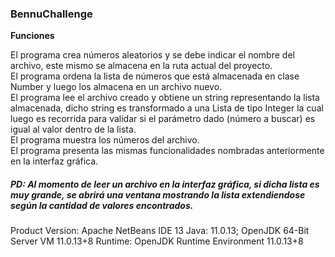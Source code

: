 ### BennuChallenge
**Funciones**

El programa crea números aleatorios y se debe indicar el nombre del archivo, este mismo se almacena en la ruta actual del proyecto.<br/>
El programa ordena la lista de números que está almacenada en clase Number y luego los almacena en un archivo nuevo.<br/>
El programa lee el archivo creado y obtiene un string representando la lista almacenada, dicho string es transformado a una Lista de tipo Integer la cual luego es recorrida para validar si el parámetro dado (número a buscar) es igual al valor dentro de la lista.<br/>
El programa muestra los números del archivo.<br/>
El programa presenta las mismas funcionalidades nombradas anteriormente en la interfaz gráfica.<br/>
##### **PD: Al momento de leer un archivo en la interfaz gráfica, si dicha lista es muy grande, se abrirá una ventana mostrando la lista extendiendose según la cantidad de valores encontrados.**<br/>

Product Version: Apache NetBeans IDE 13
Java: 11.0.13; OpenJDK 64-Bit Server VM 11.0.13+8
Runtime: OpenJDK Runtime Environment 11.0.13+8
